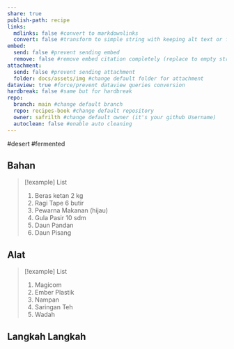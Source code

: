 ```yaml
---
share: true
publish-path: recipe
links:
  mdlinks: false #convert to markdownlinks 
  convert: false #transform to simple string with keeping alt text or file name/ title (it removes the  or []())
embed:
  send: false #prevent sending embed
  remove: false #remove embed citation completely (replace to empty string the ![[]] or ![]())
attachment: 
  send: false #prevent sending attachment
  folder: docs/assets/img #change default folder for attachment
dataview: true #force/prevent dataview queries conversion
hardbreak: false #same but for hardbreak
repo:
  branch: main #change default branch 
  repo: recipes-book #change default repository
  owner: safrilth #change default owner (it's your github Username)
  autoclean: false #enable auto cleaning
---
```

#desert #fermented 
## Bahan

> [!example] List
> 1. Beras ketan 2 kg
> 2. Ragi Tape 6 butir
> 3. Pewarna Makanan (hijau)
> 4. Gula Pasir 10 sdm
> 5. Daun Pandan
> 6. Daun Pisang

## Alat

> [!example] List
> 1. Magicom
> 2. Ember Plastik
> 3. Nampan
> 4. Saringan Teh
> 5. Wadah


## Langkah Langkah
